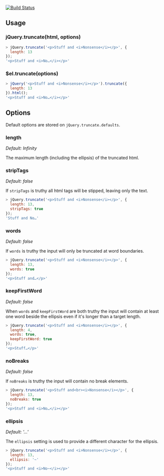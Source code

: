 [![Build Status](https://travis-ci.org/pathable/truncate.png?branch=master)](https://travis-ci.org/pathable/truncate)

## Usage

### jQuery.truncate(html, options)

```javascript
> jQuery.truncate('<p>Stuff and <i>Nonsense</i></p>', {
  length: 13
});
'<p>Stuff and <i>No…</i></p>'
```

### $el.truncate(options)

```javascript
> jQuery('<p>Stuff and <i>Nonsense</i></p>').truncate({
  length: 13
}).html();
'<p>Stuff and <i>No…</i></p>'
```

## Options

Default options are stored on `jQuery.truncate.defaults`.

### length

*Default: Infinity*

The maximum length (including the ellipsis) of the truncated html.

### stripTags

*Default: false*

If `stripTags` is truthy all html tags will be stipped, leaving only the text.

```javascript
> jQuery.truncate('<p>Stuff and <i>Nonsense</i></p>', {
  length: 13,
  stripTags: true
});
'Stuff and No…'
```

### words

*Default: false*

If `words` is truthy the input will only be truncated at word boundaries.

```javascript
> jQuery.truncate('<p>Stuff and <i>Nonsense</i></p>', {
  length: 13,
  words: true
});
'<p>Stuff and…</p>'
```

### keepFirstWord

*Default: false*

When `words` and `keepFirstWord` are both truthy the input will contain
at least one word beside the ellipsis even if it's longer than
a target length.

```javascript
> jQuery.truncate('<p>Stuff and <i>Nonsense</i></p>', {
  length: 4,
  words: true,
  keepFirstWord: true
});
'<p>Stuff…</p>'
```

### noBreaks

*Default: false*

If `noBreaks` is truthy the input will contain no break elements.

```javascript
> jQuery.truncate('<p>Stuff and<br><i>Nonsense</i></p>', {
  length: 13,
  noBreaks: true
});
'<p>Stuff and <i>No…</i></p>'
```

### ellipsis

*Default: '…'*

The `ellipsis` setting is used to provide a different character for the ellipsis.

```javascript
> jQuery.truncate('<p>Stuff and <i>Nonsense</i></p>', {
  length: 13,
  ellipsis: '~'
});
'<p>Stuff and <i>No~</i></p>'
```
